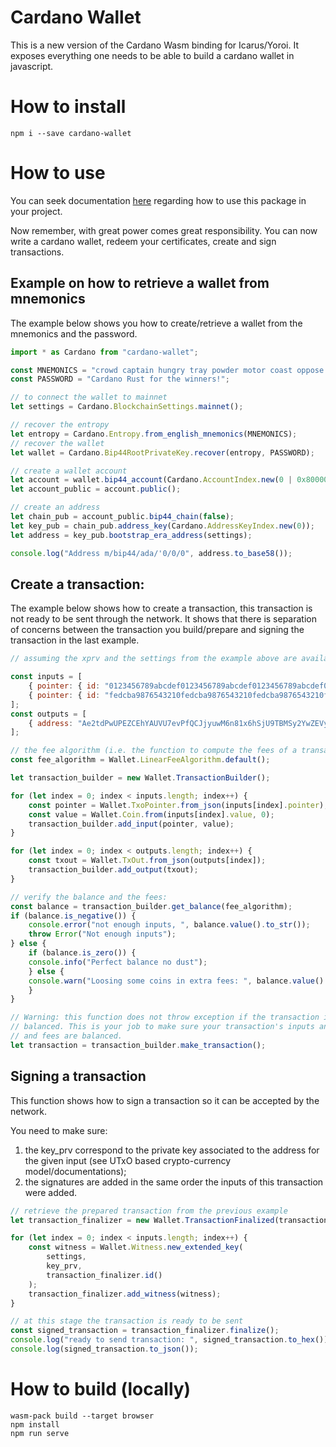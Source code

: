 # Cardano Wallet

This is a new version of the Cardano Wasm binding for Icarus/Yoroi.
It exposes everything one needs to be able to build a cardano wallet
in javascript.

# How to install

```
npm i --save cardano-wallet
```

# How to use

You can seek documentation
[here](https://github.com/rustwasm/create-wasm-app#create-wasm-app)
regarding how to use this package in your project.

Now remember, with great power comes great responsibility. You can now
write a cardano wallet, redeem your certificates, create and sign
transactions.

## Example on how to retrieve a wallet from mnemonics

The example below shows you how to create/retrieve a wallet from
the mnemonics and the password.

```js
import * as Cardano from "cardano-wallet";

const MNEMONICS = "crowd captain hungry tray powder motor coast oppose month shed parent mystery torch resemble index";
const PASSWORD = "Cardano Rust for the winners!";

// to connect the wallet to mainnet
let settings = Cardano.BlockchainSettings.mainnet();

// recover the entropy
let entropy = Cardano.Entropy.from_english_mnemonics(MNEMONICS);
// recover the wallet
let wallet = Cardano.Bip44RootPrivateKey.recover(entropy, PASSWORD);

// create a wallet account
let account = wallet.bip44_account(Cardano.AccountIndex.new(0 | 0x80000000));
let account_public = account.public();

// create an address
let chain_pub = account_public.bip44_chain(false);
let key_pub = chain_pub.address_key(Cardano.AddressKeyIndex.new(0));
let address = key_pub.bootstrap_era_address(settings);

console.log("Address m/bip44/ada/'0/0/0", address.to_base58());
```

## Create a transaction:

The example below shows how to create a transaction, this transaction is not
ready to be sent through the network. It shows that there is separation of
concerns between the transaction you build/prepare and signing the transaction
in the last example.

```js
// assuming the xprv and the settings from the example above are available in this scope

const inputs = [
    { pointer: { id: "0123456789abcdef0123456789abcdef0123456789abcdef0123456789abcdef", index: 1 }, value: 1 },
    { pointer: { id: "fedcba9876543210fedcba9876543210fedcba9876543210fedcba9876543210", index: 0 }, value: 1 }
];
const outputs = [
    { address: "Ae2tdPwUPEZCEhYAUVU7evPfQCJjyuwM6n81x6hSjU9TBMSy2YwZEVydssL", value: "1826205" }
];

// the fee algorithm (i.e. the function to compute the fees of a transaction)
const fee_algorithm = Wallet.LinearFeeAlgorithm.default();

let transaction_builder = new Wallet.TransactionBuilder();

for (let index = 0; index < inputs.length; index++) {
    const pointer = Wallet.TxoPointer.from_json(inputs[index].pointer);
    const value = Wallet.Coin.from(inputs[index].value, 0);
    transaction_builder.add_input(pointer, value);
}

for (let index = 0; index < outputs.length; index++) {
    const txout = Wallet.TxOut.from_json(outputs[index]);
    transaction_builder.add_output(txout);
}

// verify the balance and the fees:
const balance = transaction_builder.get_balance(fee_algorithm);
if (balance.is_negative()) {
    console.error("not enough inputs, ", balance.value().to_str());
    throw Error("Not enough inputs");
} else {
    if (balance.is_zero()) {
    console.info("Perfect balance no dust");
    } else {
    console.warn("Loosing some coins in extra fees: ", balance.value().to_str());
    }
}

// Warning: this function does not throw exception if the transaction is not
// balanced. This is your job to make sure your transaction's inputs and outputs
// and fees are balanced.
let transaction = transaction_builder.make_transaction();
```

## Signing a transaction

This function shows how to sign a transaction so it can be accepted by the
network.

You need to make sure:

1. the key_prv correspond to the private key associated to the address for the given
   input (see UTxO based crypto-currency model/documentations);
2. the signatures are added in the same order the inputs of this transaction
   were added.

```js
// retrieve the prepared transaction from the previous example
let transaction_finalizer = new Wallet.TransactionFinalized(transaction);

for (let index = 0; index < inputs.length; index++) {
    const witness = Wallet.Witness.new_extended_key(
        settings,
        key_prv,
        transaction_finalizer.id()
    );
    transaction_finalizer.add_witness(witness);
}

// at this stage the transaction is ready to be sent
const signed_transaction = transaction_finalizer.finalize();
console.log("ready to send transaction: ", signed_transaction.to_hex());
console.log(signed_transaction.to_json());
```

# How to build (locally)

```
wasm-pack build --target browser
npm install
npm run serve
```
